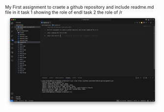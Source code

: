 My First assignment to craete a github repository and include readme.md file in it
task 1 showing the role of endl
task 2 the role of /r
![alt text](image.png)
